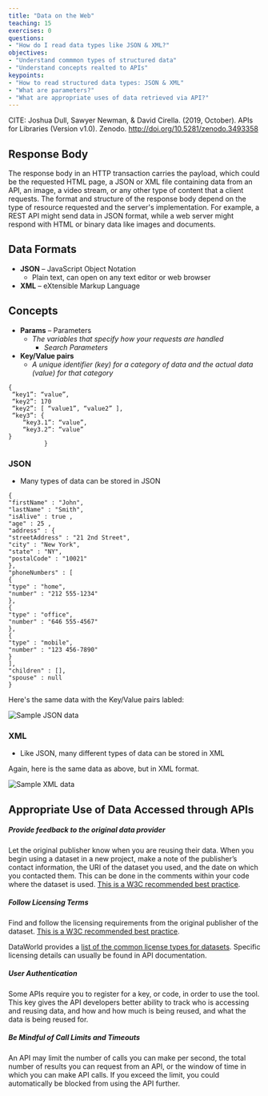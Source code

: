 ```yaml
---
title: "Data on the Web"
teaching: 15
exercises: 0
questions:
- "How do I read data types like JSON & XML?"
objectives:
- "Understand commmon types of structured data"
- "Understand concepts realted to APIs"
keypoints:
- "How to read structured data types: JSON & XML"
- "What are parameters?"
- "What are appropriate uses of data retrieved via API?"
---
```

CITE: Joshua Dull, Sawyer Newman, & David Cirella. (2019, October). APIs for Libraries (Version v1.0). Zenodo. http://doi.org/10.5281/zenodo.3493358

## Response Body

The response body in an HTTP transaction carries the payload, which could be the requested HTML page, a JSON or XML file containing data from an API, an image, a video stream, or any other type of content that a client requests.
The format and structure of the response body depend on the type of resource requested and the server's implementation. For example, a REST API might send data in JSON format, while a web server might respond with HTML or binary data like images and documents.

## Data Formats

- **JSON** – JavaScript Object Notation
  - Plain text, can open on any text editor or web browser
- **XML** – eXtensible Markup Language


## Concepts

- **Params** – Parameters
    - _The variables that specify how your requests are handled_
       - _Search Parameters_
- **Key/Value pairs**
    - _A unique identifier (key) for a category of data and the actual data (value) for that_
       _category_
```
{
 “key1”: “value”,
 “key2”: 170
 “key2”: [ “value1”, “value2” ],
 “key3”: {
    “key3.1”: “value”,
    “key3.2”: “value”
}
          }
```

### JSON
- Many types of data can be stored in JSON

```
{
"firstName" : "John",
"lastName" : "Smith",
"isAlive" : true ,
"age" : 25 ,
"address" : {
"streetAddress" : "21 2nd Street",
"city" : "New York",
"state" : "NY",
"postalCode" : "10021"
},
"phoneNumbers" : [
{
"type" : "home",
"number" : "212 555-1234"
},
{
"type" : "office",
"number" : "646 555-4567"
},
{
"type" : "mobile",
"number" : "123 456-7890"
}
],
"children" : [],
"spouse" : null
}
```

Here's the same data with the Key/Value pairs labled:

![Sample JSON data](../assets/img/Slide06.png)

### XML
- Like JSON, many different types of data can be stored in XML

Again, here is the same data as above, but in XML format.

![Sample XML data](../assets/img/XML.jpg)


## Appropriate Use of Data Accessed through APIs

##### Provide feedback to the original data provider 
Let the original publisher know when you are reusing their data. When you begin using a dataset in a new project, make a note of the publisher’s contact information, the URI of the dataset you used, and the date on which you contacted them. This can be done in the comments within your code where the dataset is used. [This is a W3C recommended best practice](https://www.w3.org/TR/dwbp/#accessAPIs).

##### Follow Licensing Terms
Find and follow the licensing requirements from the original publisher of the dataset. [This is a W3C recommended best practice](https://www.w3.org/TR/dwbp/#accessAPIs).

DataWorld provides a [list of the common license types for datasets](https://help.data.world/hc/en-us/articles/115006114287-Common-license-types-for-datasets). Specific licensing details can usually be found in API documentation. 

##### User Authentication 
Some APIs require you to register for a key, or code, in order to use the tool. This key gives the API developers better ability to track who is accessing and reusing data, and how and how much is being reused, and what the data is being reused for.

##### Be Mindful of Call Limits and Timeouts
An API may limit the number of calls you can make per second, the total number of results you can request from an API, or the window of time in which you can make API calls. If you exceed the limit, you could automatically be blocked from using the API further. 